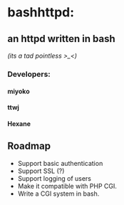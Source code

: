 # bashhttpd:
## an httpd written in bash
*(its a tad pointless >_<)*

### Developers:
#### miyoko
#### ttwj
#### Hexane

## Roadmap
* Support basic authentication
* Support SSL (?)
* Support logging of users
* Make it compatible with PHP CGI.
* Write a CGI system in bash.
